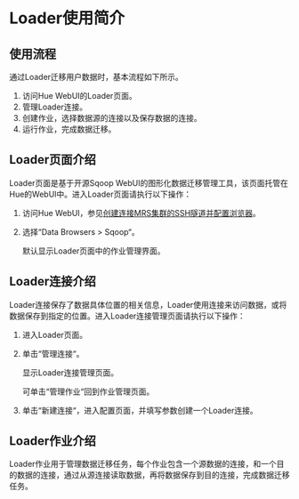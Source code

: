 # Loader使用简介<a name="ZH-CN_TOPIC_0071958192"></a>

## 使用流程<a name="zh-cn_topic_0070859522_section6076220715724"></a>

通过Loader迁移用户数据时，基本流程如下所示。

1.  访问Hue WebUI的Loader页面。
2.  管理Loader连接。
3.  创建作业，选择数据源的连接以及保存数据的连接。
4.  运行作业，完成数据迁移。

## Loader页面介绍<a name="zh-cn_topic_0070859522_section27711559"></a>

Loader页面是基于开源Sqoop WebUI的图形化数据迁移管理工具，该页面托管在Hue的WebUI中。进入Loader页面请执行以下操作：

1.  访问Hue WebUI，参见[创建连接MRS集群的SSH隧道并配置浏览器](创建连接MRS集群的SSH隧道并配置浏览器.md)。
2.  选择“Data Browsers  \>  Sqoop“。

    默认显示Loader页面中的作业管理界面。


## Loader连接介绍<a name="zh-cn_topic_0070859522_section2860052117429"></a>

Loader连接保存了数据具体位置的相关信息，Loader使用连接来访问数据，或将数据保存到指定的位置。进入Loader连接管理页面请执行以下操作：

1.  进入Loader页面。
2.  单击“管理连接“。

    显示Loader连接管理页面。

    可单击“管理作业“回到作业管理页面。

3.  单击“新建连接“，进入配置页面，并填写参数创建一个Loader连接。

## Loader作业介绍<a name="zh-cn_topic_0070859522_section19103996152412"></a>

Loader作业用于管理数据迁移任务，每个作业包含一个源数据的连接，和一个目的数据的连接，通过从源连接读取数据，再将数据保存到目的连接，完成数据迁移任务。

